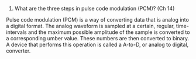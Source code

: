 1)  What are the three steps in pulse code modulation (PCM)? (Ch 14)

Pulse code modulation (PCM) is a way of converting data that is analog into a digital format. The analog waveform is sampled at a certain, regular, time-intervals and the maximum possible amplitude of the sample is converted to a corresponding umber value. These numbers are then converted to binary. A device that performs this operation is called a A-to-D, or analog to digital, converter. 

